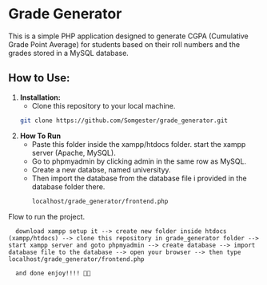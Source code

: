 ﻿# Grade Generator

This is a simple PHP application designed to generate CGPA (Cumulative Grade Point Average) for students based on their roll numbers and the grades stored in a MySQL database.

## How to Use:

1. **Installation:**
   - Clone this repository to your local machine.
   ```bash
   git clone https://github.com/Somgester/grade_generator.git

2. **How To Run**
   - Paste this folder inside the xampp/htdocs folder. start the xampp server (Apache, MySQL).
   - Go to phpmyadmin by clicking admin in the same row as MySQL.
   - Create a new databse, named universityy.
   - Then import the database from the database file i provided in the database folder there.
     ```bash
     localhost/grade_generator/frontend.php

Flow to run the project.

      download xampp setup it --> create new folder inside htdocs (xampp/htdocs) --> clone this repository in grade_generator folder --> start xampp server and goto phpmyadmin --> create database --> import database file to the database --> open your browser --> then type localhost/grade_generator/frontend.php

      and done enjoy!!!! 🗿😁
